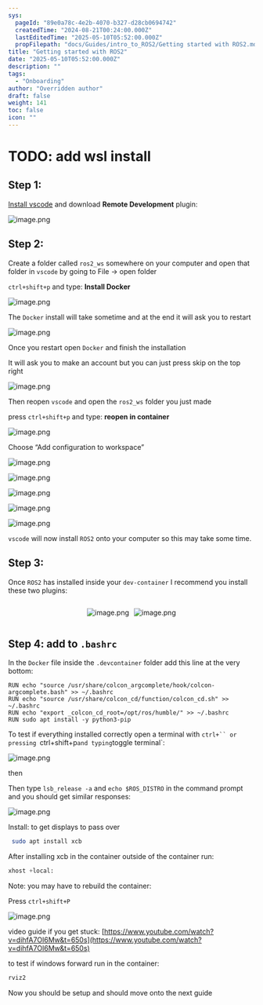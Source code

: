 ```yaml
---
sys:
  pageId: "89e0a78c-4e2b-4070-b327-d28cb0694742"
  createdTime: "2024-08-21T00:24:00.000Z"
  lastEditedTime: "2025-05-10T05:52:00.000Z"
  propFilepath: "docs/Guides/intro_to_ROS2/Getting started with ROS2.md"
title: "Getting started with ROS2"
date: "2025-05-10T05:52:00.000Z"
description: ""
tags:
  - "Onboarding"
author: "Overridden author"
draft: false
weight: 141
toc: false
icon: ""
---
```


# TODO: add wsl install

## Step 1:

[Install vscode](https://code.visualstudio.com/download) and download **Remote Development** plugin:

![image.png](https://prod-files-secure.s3.us-west-2.amazonaws.com/d518164a-d88e-44d1-a4ee-3adb3bd8bce0/efb52993-1881-4a40-b95e-6f020334f022/image.png?X-Amz-Algorithm=AWS4-HMAC-SHA256&X-Amz-Content-Sha256=UNSIGNED-PAYLOAD&X-Amz-Credential=ASIAZI2LB466YMRBTXAQ%2F20250614%2Fus-west-2%2Fs3%2Faws4_request&X-Amz-Date=20250614T200835Z&X-Amz-Expires=3600&X-Amz-Security-Token=IQoJb3JpZ2luX2VjEEwaCXVzLXdlc3QtMiJIMEYCIQDUTw1iGQ1VZbt1NEYDD8uMOo%2BObwtFcjVaDABvvoBVoAIhAKnKIbQiD1puHQtjLdnMyZPH7wbG7US62x%2F%2BzmfPIoxiKv8DCDUQABoMNjM3NDIzMTgzODA1IgwHfy%2FiWKlQw8ZuFPcq3AP1ppLgEbUOMz3huVCpjvQCTfOVWmNDPm6EUdv%2BRGRgfTcATxkisFLyn2nDWrI3gsObP%2B3W05Kp%2BjbDNuk4i95J2JJE2DEi%2BHAjKJjWHwkktwMHVsp6DmK%2Fx4oRN5%2Fgn2xJx1lGzrOKLqX5Rh00a87RRxssv7GNKeN9lkTCl8i1o6POJ%2Fmh4u6PzhBOlTDKZ1A4C3q3SAeKQBzXD9v8rVTdwZ%2FTEAM0nULnq4RwJa04RyCwm9dHChqcdGEDaZYbW7%2Fj1p8mW6CX%2By1A4mPGe94yS6MuQLPRpNQJ9SeBOQxabN26e2opjkp8MZALJL0QvNZPaInCtpTfGgCz9jepWymt0kg0GY%2FFZBRHkjZF1nhaJA4dVOPYXorEOzo1rtgtPuIc4n3xl%2Bw0Qsu3pN3yBE5HmMOsENVNJZStO3iuoFXzHGGqPXUAzEa5ZVAMgevqys%2FJJQKYJdrIhQWDbSyJn9U3JzUnAq6zE6NdnUPyAe6Ru2nw8%2FL%2BznRdiTORCzIGboiUh8pMSVpu3%2BX8rSF4wrh4nx96OGZSy8G4AvAr412xvoXgiHmWMxydaF%2Bvlhq%2BbrlljR0eyE6GCVwem0P1%2FvvZi3qrWODRxZIr5ZC%2BvmqfP2ys5hJ9PzCIpc0pXDCxpLfCBjqkAaCFastWI%2F4sd2%2F9sXb%2FPFwG5QVAozW4RpnR2OmGbQTR8CbGY61llnCMGTv%2FGEKNpPs9HiiINhvoZFeuM9ZUsoBTcxVGB4ypnuKgP8lwKMbGK4aPw%2BoUHwMX26Jd4B6p6Cx74cI0pU0xq3jZGeydhw2shcFyvJ%2BhO2A2zZwcsuQXb0NBQApPRJwQnT%2FOsG%2B5WEKbVUBP2TUHZWQuQKgZMJm7sOp8&X-Amz-Signature=9f2671649b861e0b3b878f68d9a6a5d318bbfd3cf36e6b952d6714e13bb778e0&X-Amz-SignedHeaders=host&x-amz-checksum-mode=ENABLED&x-id=GetObject)

## Step 2:

Create a folder called `ros2_ws` somewhere on your computer and open that folder in `vscode` by going to File → open folder 

`ctrl+shift+p` and type: **Install Docker**

![image.png](https://prod-files-secure.s3.us-west-2.amazonaws.com/d518164a-d88e-44d1-a4ee-3adb3bd8bce0/2269dc0e-1cd5-47ff-bceb-c04ad9b2eab0/image.png?X-Amz-Algorithm=AWS4-HMAC-SHA256&X-Amz-Content-Sha256=UNSIGNED-PAYLOAD&X-Amz-Credential=ASIAZI2LB466YMRBTXAQ%2F20250614%2Fus-west-2%2Fs3%2Faws4_request&X-Amz-Date=20250614T200835Z&X-Amz-Expires=3600&X-Amz-Security-Token=IQoJb3JpZ2luX2VjEEwaCXVzLXdlc3QtMiJIMEYCIQDUTw1iGQ1VZbt1NEYDD8uMOo%2BObwtFcjVaDABvvoBVoAIhAKnKIbQiD1puHQtjLdnMyZPH7wbG7US62x%2F%2BzmfPIoxiKv8DCDUQABoMNjM3NDIzMTgzODA1IgwHfy%2FiWKlQw8ZuFPcq3AP1ppLgEbUOMz3huVCpjvQCTfOVWmNDPm6EUdv%2BRGRgfTcATxkisFLyn2nDWrI3gsObP%2B3W05Kp%2BjbDNuk4i95J2JJE2DEi%2BHAjKJjWHwkktwMHVsp6DmK%2Fx4oRN5%2Fgn2xJx1lGzrOKLqX5Rh00a87RRxssv7GNKeN9lkTCl8i1o6POJ%2Fmh4u6PzhBOlTDKZ1A4C3q3SAeKQBzXD9v8rVTdwZ%2FTEAM0nULnq4RwJa04RyCwm9dHChqcdGEDaZYbW7%2Fj1p8mW6CX%2By1A4mPGe94yS6MuQLPRpNQJ9SeBOQxabN26e2opjkp8MZALJL0QvNZPaInCtpTfGgCz9jepWymt0kg0GY%2FFZBRHkjZF1nhaJA4dVOPYXorEOzo1rtgtPuIc4n3xl%2Bw0Qsu3pN3yBE5HmMOsENVNJZStO3iuoFXzHGGqPXUAzEa5ZVAMgevqys%2FJJQKYJdrIhQWDbSyJn9U3JzUnAq6zE6NdnUPyAe6Ru2nw8%2FL%2BznRdiTORCzIGboiUh8pMSVpu3%2BX8rSF4wrh4nx96OGZSy8G4AvAr412xvoXgiHmWMxydaF%2Bvlhq%2BbrlljR0eyE6GCVwem0P1%2FvvZi3qrWODRxZIr5ZC%2BvmqfP2ys5hJ9PzCIpc0pXDCxpLfCBjqkAaCFastWI%2F4sd2%2F9sXb%2FPFwG5QVAozW4RpnR2OmGbQTR8CbGY61llnCMGTv%2FGEKNpPs9HiiINhvoZFeuM9ZUsoBTcxVGB4ypnuKgP8lwKMbGK4aPw%2BoUHwMX26Jd4B6p6Cx74cI0pU0xq3jZGeydhw2shcFyvJ%2BhO2A2zZwcsuQXb0NBQApPRJwQnT%2FOsG%2B5WEKbVUBP2TUHZWQuQKgZMJm7sOp8&X-Amz-Signature=d416ec6e9e7bb08329e7e642d8261f658291735feedb9027ffe8c47c9748855e&X-Amz-SignedHeaders=host&x-amz-checksum-mode=ENABLED&x-id=GetObject)

The `Docker` install will take sometime and at the end it will ask you to restart

![image.png](https://prod-files-secure.s3.us-west-2.amazonaws.com/d518164a-d88e-44d1-a4ee-3adb3bd8bce0/ed233f78-be33-4b1f-b89c-9c346c0e961e/image.png?X-Amz-Algorithm=AWS4-HMAC-SHA256&X-Amz-Content-Sha256=UNSIGNED-PAYLOAD&X-Amz-Credential=ASIAZI2LB466YMRBTXAQ%2F20250614%2Fus-west-2%2Fs3%2Faws4_request&X-Amz-Date=20250614T200835Z&X-Amz-Expires=3600&X-Amz-Security-Token=IQoJb3JpZ2luX2VjEEwaCXVzLXdlc3QtMiJIMEYCIQDUTw1iGQ1VZbt1NEYDD8uMOo%2BObwtFcjVaDABvvoBVoAIhAKnKIbQiD1puHQtjLdnMyZPH7wbG7US62x%2F%2BzmfPIoxiKv8DCDUQABoMNjM3NDIzMTgzODA1IgwHfy%2FiWKlQw8ZuFPcq3AP1ppLgEbUOMz3huVCpjvQCTfOVWmNDPm6EUdv%2BRGRgfTcATxkisFLyn2nDWrI3gsObP%2B3W05Kp%2BjbDNuk4i95J2JJE2DEi%2BHAjKJjWHwkktwMHVsp6DmK%2Fx4oRN5%2Fgn2xJx1lGzrOKLqX5Rh00a87RRxssv7GNKeN9lkTCl8i1o6POJ%2Fmh4u6PzhBOlTDKZ1A4C3q3SAeKQBzXD9v8rVTdwZ%2FTEAM0nULnq4RwJa04RyCwm9dHChqcdGEDaZYbW7%2Fj1p8mW6CX%2By1A4mPGe94yS6MuQLPRpNQJ9SeBOQxabN26e2opjkp8MZALJL0QvNZPaInCtpTfGgCz9jepWymt0kg0GY%2FFZBRHkjZF1nhaJA4dVOPYXorEOzo1rtgtPuIc4n3xl%2Bw0Qsu3pN3yBE5HmMOsENVNJZStO3iuoFXzHGGqPXUAzEa5ZVAMgevqys%2FJJQKYJdrIhQWDbSyJn9U3JzUnAq6zE6NdnUPyAe6Ru2nw8%2FL%2BznRdiTORCzIGboiUh8pMSVpu3%2BX8rSF4wrh4nx96OGZSy8G4AvAr412xvoXgiHmWMxydaF%2Bvlhq%2BbrlljR0eyE6GCVwem0P1%2FvvZi3qrWODRxZIr5ZC%2BvmqfP2ys5hJ9PzCIpc0pXDCxpLfCBjqkAaCFastWI%2F4sd2%2F9sXb%2FPFwG5QVAozW4RpnR2OmGbQTR8CbGY61llnCMGTv%2FGEKNpPs9HiiINhvoZFeuM9ZUsoBTcxVGB4ypnuKgP8lwKMbGK4aPw%2BoUHwMX26Jd4B6p6Cx74cI0pU0xq3jZGeydhw2shcFyvJ%2BhO2A2zZwcsuQXb0NBQApPRJwQnT%2FOsG%2B5WEKbVUBP2TUHZWQuQKgZMJm7sOp8&X-Amz-Signature=9f06015bd4bd31cdbae195b158a1cc4d923c2ac039fc112702f6f5cb0b71a888&X-Amz-SignedHeaders=host&x-amz-checksum-mode=ENABLED&x-id=GetObject)

Once you restart open `Docker` and finish the installation

It will ask you to make an account but you can just press skip on the top right

![image.png](https://prod-files-secure.s3.us-west-2.amazonaws.com/d518164a-d88e-44d1-a4ee-3adb3bd8bce0/21010ad9-1659-4fd9-9f59-9932a09b2a3d/image.png?X-Amz-Algorithm=AWS4-HMAC-SHA256&X-Amz-Content-Sha256=UNSIGNED-PAYLOAD&X-Amz-Credential=ASIAZI2LB466YMRBTXAQ%2F20250614%2Fus-west-2%2Fs3%2Faws4_request&X-Amz-Date=20250614T200835Z&X-Amz-Expires=3600&X-Amz-Security-Token=IQoJb3JpZ2luX2VjEEwaCXVzLXdlc3QtMiJIMEYCIQDUTw1iGQ1VZbt1NEYDD8uMOo%2BObwtFcjVaDABvvoBVoAIhAKnKIbQiD1puHQtjLdnMyZPH7wbG7US62x%2F%2BzmfPIoxiKv8DCDUQABoMNjM3NDIzMTgzODA1IgwHfy%2FiWKlQw8ZuFPcq3AP1ppLgEbUOMz3huVCpjvQCTfOVWmNDPm6EUdv%2BRGRgfTcATxkisFLyn2nDWrI3gsObP%2B3W05Kp%2BjbDNuk4i95J2JJE2DEi%2BHAjKJjWHwkktwMHVsp6DmK%2Fx4oRN5%2Fgn2xJx1lGzrOKLqX5Rh00a87RRxssv7GNKeN9lkTCl8i1o6POJ%2Fmh4u6PzhBOlTDKZ1A4C3q3SAeKQBzXD9v8rVTdwZ%2FTEAM0nULnq4RwJa04RyCwm9dHChqcdGEDaZYbW7%2Fj1p8mW6CX%2By1A4mPGe94yS6MuQLPRpNQJ9SeBOQxabN26e2opjkp8MZALJL0QvNZPaInCtpTfGgCz9jepWymt0kg0GY%2FFZBRHkjZF1nhaJA4dVOPYXorEOzo1rtgtPuIc4n3xl%2Bw0Qsu3pN3yBE5HmMOsENVNJZStO3iuoFXzHGGqPXUAzEa5ZVAMgevqys%2FJJQKYJdrIhQWDbSyJn9U3JzUnAq6zE6NdnUPyAe6Ru2nw8%2FL%2BznRdiTORCzIGboiUh8pMSVpu3%2BX8rSF4wrh4nx96OGZSy8G4AvAr412xvoXgiHmWMxydaF%2Bvlhq%2BbrlljR0eyE6GCVwem0P1%2FvvZi3qrWODRxZIr5ZC%2BvmqfP2ys5hJ9PzCIpc0pXDCxpLfCBjqkAaCFastWI%2F4sd2%2F9sXb%2FPFwG5QVAozW4RpnR2OmGbQTR8CbGY61llnCMGTv%2FGEKNpPs9HiiINhvoZFeuM9ZUsoBTcxVGB4ypnuKgP8lwKMbGK4aPw%2BoUHwMX26Jd4B6p6Cx74cI0pU0xq3jZGeydhw2shcFyvJ%2BhO2A2zZwcsuQXb0NBQApPRJwQnT%2FOsG%2B5WEKbVUBP2TUHZWQuQKgZMJm7sOp8&X-Amz-Signature=1a937bb11ef81806a0507daac5722e1cccf5f8417b3bc8e42dab353079e38537&X-Amz-SignedHeaders=host&x-amz-checksum-mode=ENABLED&x-id=GetObject)

Then reopen `vscode` and open the `ros2_ws` folder you just made

press `ctrl+shift+p` and type: **reopen in container**

![image.png](https://prod-files-secure.s3.us-west-2.amazonaws.com/d518164a-d88e-44d1-a4ee-3adb3bd8bce0/4e93b8c2-41ad-488c-8095-c74205196118/image.png?X-Amz-Algorithm=AWS4-HMAC-SHA256&X-Amz-Content-Sha256=UNSIGNED-PAYLOAD&X-Amz-Credential=ASIAZI2LB466YMRBTXAQ%2F20250614%2Fus-west-2%2Fs3%2Faws4_request&X-Amz-Date=20250614T200835Z&X-Amz-Expires=3600&X-Amz-Security-Token=IQoJb3JpZ2luX2VjEEwaCXVzLXdlc3QtMiJIMEYCIQDUTw1iGQ1VZbt1NEYDD8uMOo%2BObwtFcjVaDABvvoBVoAIhAKnKIbQiD1puHQtjLdnMyZPH7wbG7US62x%2F%2BzmfPIoxiKv8DCDUQABoMNjM3NDIzMTgzODA1IgwHfy%2FiWKlQw8ZuFPcq3AP1ppLgEbUOMz3huVCpjvQCTfOVWmNDPm6EUdv%2BRGRgfTcATxkisFLyn2nDWrI3gsObP%2B3W05Kp%2BjbDNuk4i95J2JJE2DEi%2BHAjKJjWHwkktwMHVsp6DmK%2Fx4oRN5%2Fgn2xJx1lGzrOKLqX5Rh00a87RRxssv7GNKeN9lkTCl8i1o6POJ%2Fmh4u6PzhBOlTDKZ1A4C3q3SAeKQBzXD9v8rVTdwZ%2FTEAM0nULnq4RwJa04RyCwm9dHChqcdGEDaZYbW7%2Fj1p8mW6CX%2By1A4mPGe94yS6MuQLPRpNQJ9SeBOQxabN26e2opjkp8MZALJL0QvNZPaInCtpTfGgCz9jepWymt0kg0GY%2FFZBRHkjZF1nhaJA4dVOPYXorEOzo1rtgtPuIc4n3xl%2Bw0Qsu3pN3yBE5HmMOsENVNJZStO3iuoFXzHGGqPXUAzEa5ZVAMgevqys%2FJJQKYJdrIhQWDbSyJn9U3JzUnAq6zE6NdnUPyAe6Ru2nw8%2FL%2BznRdiTORCzIGboiUh8pMSVpu3%2BX8rSF4wrh4nx96OGZSy8G4AvAr412xvoXgiHmWMxydaF%2Bvlhq%2BbrlljR0eyE6GCVwem0P1%2FvvZi3qrWODRxZIr5ZC%2BvmqfP2ys5hJ9PzCIpc0pXDCxpLfCBjqkAaCFastWI%2F4sd2%2F9sXb%2FPFwG5QVAozW4RpnR2OmGbQTR8CbGY61llnCMGTv%2FGEKNpPs9HiiINhvoZFeuM9ZUsoBTcxVGB4ypnuKgP8lwKMbGK4aPw%2BoUHwMX26Jd4B6p6Cx74cI0pU0xq3jZGeydhw2shcFyvJ%2BhO2A2zZwcsuQXb0NBQApPRJwQnT%2FOsG%2B5WEKbVUBP2TUHZWQuQKgZMJm7sOp8&X-Amz-Signature=1a43a3b445f883d1e7fe91734c6cde91ca4b9630c98df03202228ba7d21bd3dd&X-Amz-SignedHeaders=host&x-amz-checksum-mode=ENABLED&x-id=GetObject)

Choose “Add configuration to workspace”

![image.png](https://prod-files-secure.s3.us-west-2.amazonaws.com/d518164a-d88e-44d1-a4ee-3adb3bd8bce0/9560b282-5060-4989-ba37-97e7b2c22476/image.png?X-Amz-Algorithm=AWS4-HMAC-SHA256&X-Amz-Content-Sha256=UNSIGNED-PAYLOAD&X-Amz-Credential=ASIAZI2LB466YMRBTXAQ%2F20250614%2Fus-west-2%2Fs3%2Faws4_request&X-Amz-Date=20250614T200835Z&X-Amz-Expires=3600&X-Amz-Security-Token=IQoJb3JpZ2luX2VjEEwaCXVzLXdlc3QtMiJIMEYCIQDUTw1iGQ1VZbt1NEYDD8uMOo%2BObwtFcjVaDABvvoBVoAIhAKnKIbQiD1puHQtjLdnMyZPH7wbG7US62x%2F%2BzmfPIoxiKv8DCDUQABoMNjM3NDIzMTgzODA1IgwHfy%2FiWKlQw8ZuFPcq3AP1ppLgEbUOMz3huVCpjvQCTfOVWmNDPm6EUdv%2BRGRgfTcATxkisFLyn2nDWrI3gsObP%2B3W05Kp%2BjbDNuk4i95J2JJE2DEi%2BHAjKJjWHwkktwMHVsp6DmK%2Fx4oRN5%2Fgn2xJx1lGzrOKLqX5Rh00a87RRxssv7GNKeN9lkTCl8i1o6POJ%2Fmh4u6PzhBOlTDKZ1A4C3q3SAeKQBzXD9v8rVTdwZ%2FTEAM0nULnq4RwJa04RyCwm9dHChqcdGEDaZYbW7%2Fj1p8mW6CX%2By1A4mPGe94yS6MuQLPRpNQJ9SeBOQxabN26e2opjkp8MZALJL0QvNZPaInCtpTfGgCz9jepWymt0kg0GY%2FFZBRHkjZF1nhaJA4dVOPYXorEOzo1rtgtPuIc4n3xl%2Bw0Qsu3pN3yBE5HmMOsENVNJZStO3iuoFXzHGGqPXUAzEa5ZVAMgevqys%2FJJQKYJdrIhQWDbSyJn9U3JzUnAq6zE6NdnUPyAe6Ru2nw8%2FL%2BznRdiTORCzIGboiUh8pMSVpu3%2BX8rSF4wrh4nx96OGZSy8G4AvAr412xvoXgiHmWMxydaF%2Bvlhq%2BbrlljR0eyE6GCVwem0P1%2FvvZi3qrWODRxZIr5ZC%2BvmqfP2ys5hJ9PzCIpc0pXDCxpLfCBjqkAaCFastWI%2F4sd2%2F9sXb%2FPFwG5QVAozW4RpnR2OmGbQTR8CbGY61llnCMGTv%2FGEKNpPs9HiiINhvoZFeuM9ZUsoBTcxVGB4ypnuKgP8lwKMbGK4aPw%2BoUHwMX26Jd4B6p6Cx74cI0pU0xq3jZGeydhw2shcFyvJ%2BhO2A2zZwcsuQXb0NBQApPRJwQnT%2FOsG%2B5WEKbVUBP2TUHZWQuQKgZMJm7sOp8&X-Amz-Signature=fc5d36c34a6e10bda990929fefe8604561ec5779a82cadf1897e2a5a4e2d15db&X-Amz-SignedHeaders=host&x-amz-checksum-mode=ENABLED&x-id=GetObject)

![image.png](https://prod-files-secure.s3.us-west-2.amazonaws.com/d518164a-d88e-44d1-a4ee-3adb3bd8bce0/2ee63f81-886b-48e8-a553-dc6e5eac99e4/image.png?X-Amz-Algorithm=AWS4-HMAC-SHA256&X-Amz-Content-Sha256=UNSIGNED-PAYLOAD&X-Amz-Credential=ASIAZI2LB466YMRBTXAQ%2F20250614%2Fus-west-2%2Fs3%2Faws4_request&X-Amz-Date=20250614T200835Z&X-Amz-Expires=3600&X-Amz-Security-Token=IQoJb3JpZ2luX2VjEEwaCXVzLXdlc3QtMiJIMEYCIQDUTw1iGQ1VZbt1NEYDD8uMOo%2BObwtFcjVaDABvvoBVoAIhAKnKIbQiD1puHQtjLdnMyZPH7wbG7US62x%2F%2BzmfPIoxiKv8DCDUQABoMNjM3NDIzMTgzODA1IgwHfy%2FiWKlQw8ZuFPcq3AP1ppLgEbUOMz3huVCpjvQCTfOVWmNDPm6EUdv%2BRGRgfTcATxkisFLyn2nDWrI3gsObP%2B3W05Kp%2BjbDNuk4i95J2JJE2DEi%2BHAjKJjWHwkktwMHVsp6DmK%2Fx4oRN5%2Fgn2xJx1lGzrOKLqX5Rh00a87RRxssv7GNKeN9lkTCl8i1o6POJ%2Fmh4u6PzhBOlTDKZ1A4C3q3SAeKQBzXD9v8rVTdwZ%2FTEAM0nULnq4RwJa04RyCwm9dHChqcdGEDaZYbW7%2Fj1p8mW6CX%2By1A4mPGe94yS6MuQLPRpNQJ9SeBOQxabN26e2opjkp8MZALJL0QvNZPaInCtpTfGgCz9jepWymt0kg0GY%2FFZBRHkjZF1nhaJA4dVOPYXorEOzo1rtgtPuIc4n3xl%2Bw0Qsu3pN3yBE5HmMOsENVNJZStO3iuoFXzHGGqPXUAzEa5ZVAMgevqys%2FJJQKYJdrIhQWDbSyJn9U3JzUnAq6zE6NdnUPyAe6Ru2nw8%2FL%2BznRdiTORCzIGboiUh8pMSVpu3%2BX8rSF4wrh4nx96OGZSy8G4AvAr412xvoXgiHmWMxydaF%2Bvlhq%2BbrlljR0eyE6GCVwem0P1%2FvvZi3qrWODRxZIr5ZC%2BvmqfP2ys5hJ9PzCIpc0pXDCxpLfCBjqkAaCFastWI%2F4sd2%2F9sXb%2FPFwG5QVAozW4RpnR2OmGbQTR8CbGY61llnCMGTv%2FGEKNpPs9HiiINhvoZFeuM9ZUsoBTcxVGB4ypnuKgP8lwKMbGK4aPw%2BoUHwMX26Jd4B6p6Cx74cI0pU0xq3jZGeydhw2shcFyvJ%2BhO2A2zZwcsuQXb0NBQApPRJwQnT%2FOsG%2B5WEKbVUBP2TUHZWQuQKgZMJm7sOp8&X-Amz-Signature=74ba6828a3a3f270aca8f196fb19be9d25c0b2dfdd279c4120a0df70934855da&X-Amz-SignedHeaders=host&x-amz-checksum-mode=ENABLED&x-id=GetObject)

![image.png](https://prod-files-secure.s3.us-west-2.amazonaws.com/d518164a-d88e-44d1-a4ee-3adb3bd8bce0/ae1580b2-b048-407e-aed9-b584224a7a04/image.png?X-Amz-Algorithm=AWS4-HMAC-SHA256&X-Amz-Content-Sha256=UNSIGNED-PAYLOAD&X-Amz-Credential=ASIAZI2LB466YMRBTXAQ%2F20250614%2Fus-west-2%2Fs3%2Faws4_request&X-Amz-Date=20250614T200835Z&X-Amz-Expires=3600&X-Amz-Security-Token=IQoJb3JpZ2luX2VjEEwaCXVzLXdlc3QtMiJIMEYCIQDUTw1iGQ1VZbt1NEYDD8uMOo%2BObwtFcjVaDABvvoBVoAIhAKnKIbQiD1puHQtjLdnMyZPH7wbG7US62x%2F%2BzmfPIoxiKv8DCDUQABoMNjM3NDIzMTgzODA1IgwHfy%2FiWKlQw8ZuFPcq3AP1ppLgEbUOMz3huVCpjvQCTfOVWmNDPm6EUdv%2BRGRgfTcATxkisFLyn2nDWrI3gsObP%2B3W05Kp%2BjbDNuk4i95J2JJE2DEi%2BHAjKJjWHwkktwMHVsp6DmK%2Fx4oRN5%2Fgn2xJx1lGzrOKLqX5Rh00a87RRxssv7GNKeN9lkTCl8i1o6POJ%2Fmh4u6PzhBOlTDKZ1A4C3q3SAeKQBzXD9v8rVTdwZ%2FTEAM0nULnq4RwJa04RyCwm9dHChqcdGEDaZYbW7%2Fj1p8mW6CX%2By1A4mPGe94yS6MuQLPRpNQJ9SeBOQxabN26e2opjkp8MZALJL0QvNZPaInCtpTfGgCz9jepWymt0kg0GY%2FFZBRHkjZF1nhaJA4dVOPYXorEOzo1rtgtPuIc4n3xl%2Bw0Qsu3pN3yBE5HmMOsENVNJZStO3iuoFXzHGGqPXUAzEa5ZVAMgevqys%2FJJQKYJdrIhQWDbSyJn9U3JzUnAq6zE6NdnUPyAe6Ru2nw8%2FL%2BznRdiTORCzIGboiUh8pMSVpu3%2BX8rSF4wrh4nx96OGZSy8G4AvAr412xvoXgiHmWMxydaF%2Bvlhq%2BbrlljR0eyE6GCVwem0P1%2FvvZi3qrWODRxZIr5ZC%2BvmqfP2ys5hJ9PzCIpc0pXDCxpLfCBjqkAaCFastWI%2F4sd2%2F9sXb%2FPFwG5QVAozW4RpnR2OmGbQTR8CbGY61llnCMGTv%2FGEKNpPs9HiiINhvoZFeuM9ZUsoBTcxVGB4ypnuKgP8lwKMbGK4aPw%2BoUHwMX26Jd4B6p6Cx74cI0pU0xq3jZGeydhw2shcFyvJ%2BhO2A2zZwcsuQXb0NBQApPRJwQnT%2FOsG%2B5WEKbVUBP2TUHZWQuQKgZMJm7sOp8&X-Amz-Signature=c0ebd0605a13a14270dffe2bdc13a7cad7997e1b7bee7cbe65ebc1c746c0dc10&X-Amz-SignedHeaders=host&x-amz-checksum-mode=ENABLED&x-id=GetObject)

![image.png](https://prod-files-secure.s3.us-west-2.amazonaws.com/d518164a-d88e-44d1-a4ee-3adb3bd8bce0/53255b28-f75e-430f-b9e3-c0ac8577e42b/image.png?X-Amz-Algorithm=AWS4-HMAC-SHA256&X-Amz-Content-Sha256=UNSIGNED-PAYLOAD&X-Amz-Credential=ASIAZI2LB466YMRBTXAQ%2F20250614%2Fus-west-2%2Fs3%2Faws4_request&X-Amz-Date=20250614T200835Z&X-Amz-Expires=3600&X-Amz-Security-Token=IQoJb3JpZ2luX2VjEEwaCXVzLXdlc3QtMiJIMEYCIQDUTw1iGQ1VZbt1NEYDD8uMOo%2BObwtFcjVaDABvvoBVoAIhAKnKIbQiD1puHQtjLdnMyZPH7wbG7US62x%2F%2BzmfPIoxiKv8DCDUQABoMNjM3NDIzMTgzODA1IgwHfy%2FiWKlQw8ZuFPcq3AP1ppLgEbUOMz3huVCpjvQCTfOVWmNDPm6EUdv%2BRGRgfTcATxkisFLyn2nDWrI3gsObP%2B3W05Kp%2BjbDNuk4i95J2JJE2DEi%2BHAjKJjWHwkktwMHVsp6DmK%2Fx4oRN5%2Fgn2xJx1lGzrOKLqX5Rh00a87RRxssv7GNKeN9lkTCl8i1o6POJ%2Fmh4u6PzhBOlTDKZ1A4C3q3SAeKQBzXD9v8rVTdwZ%2FTEAM0nULnq4RwJa04RyCwm9dHChqcdGEDaZYbW7%2Fj1p8mW6CX%2By1A4mPGe94yS6MuQLPRpNQJ9SeBOQxabN26e2opjkp8MZALJL0QvNZPaInCtpTfGgCz9jepWymt0kg0GY%2FFZBRHkjZF1nhaJA4dVOPYXorEOzo1rtgtPuIc4n3xl%2Bw0Qsu3pN3yBE5HmMOsENVNJZStO3iuoFXzHGGqPXUAzEa5ZVAMgevqys%2FJJQKYJdrIhQWDbSyJn9U3JzUnAq6zE6NdnUPyAe6Ru2nw8%2FL%2BznRdiTORCzIGboiUh8pMSVpu3%2BX8rSF4wrh4nx96OGZSy8G4AvAr412xvoXgiHmWMxydaF%2Bvlhq%2BbrlljR0eyE6GCVwem0P1%2FvvZi3qrWODRxZIr5ZC%2BvmqfP2ys5hJ9PzCIpc0pXDCxpLfCBjqkAaCFastWI%2F4sd2%2F9sXb%2FPFwG5QVAozW4RpnR2OmGbQTR8CbGY61llnCMGTv%2FGEKNpPs9HiiINhvoZFeuM9ZUsoBTcxVGB4ypnuKgP8lwKMbGK4aPw%2BoUHwMX26Jd4B6p6Cx74cI0pU0xq3jZGeydhw2shcFyvJ%2BhO2A2zZwcsuQXb0NBQApPRJwQnT%2FOsG%2B5WEKbVUBP2TUHZWQuQKgZMJm7sOp8&X-Amz-Signature=8b058f8e3e35d58947b22659591e35e4623cced882ffb27868c9e8a4066ec68e&X-Amz-SignedHeaders=host&x-amz-checksum-mode=ENABLED&x-id=GetObject)

![image.png](https://prod-files-secure.s3.us-west-2.amazonaws.com/d518164a-d88e-44d1-a4ee-3adb3bd8bce0/7c562767-5af9-4ffb-97d1-327bcdf4ee00/image.png?X-Amz-Algorithm=AWS4-HMAC-SHA256&X-Amz-Content-Sha256=UNSIGNED-PAYLOAD&X-Amz-Credential=ASIAZI2LB466YMRBTXAQ%2F20250614%2Fus-west-2%2Fs3%2Faws4_request&X-Amz-Date=20250614T200835Z&X-Amz-Expires=3600&X-Amz-Security-Token=IQoJb3JpZ2luX2VjEEwaCXVzLXdlc3QtMiJIMEYCIQDUTw1iGQ1VZbt1NEYDD8uMOo%2BObwtFcjVaDABvvoBVoAIhAKnKIbQiD1puHQtjLdnMyZPH7wbG7US62x%2F%2BzmfPIoxiKv8DCDUQABoMNjM3NDIzMTgzODA1IgwHfy%2FiWKlQw8ZuFPcq3AP1ppLgEbUOMz3huVCpjvQCTfOVWmNDPm6EUdv%2BRGRgfTcATxkisFLyn2nDWrI3gsObP%2B3W05Kp%2BjbDNuk4i95J2JJE2DEi%2BHAjKJjWHwkktwMHVsp6DmK%2Fx4oRN5%2Fgn2xJx1lGzrOKLqX5Rh00a87RRxssv7GNKeN9lkTCl8i1o6POJ%2Fmh4u6PzhBOlTDKZ1A4C3q3SAeKQBzXD9v8rVTdwZ%2FTEAM0nULnq4RwJa04RyCwm9dHChqcdGEDaZYbW7%2Fj1p8mW6CX%2By1A4mPGe94yS6MuQLPRpNQJ9SeBOQxabN26e2opjkp8MZALJL0QvNZPaInCtpTfGgCz9jepWymt0kg0GY%2FFZBRHkjZF1nhaJA4dVOPYXorEOzo1rtgtPuIc4n3xl%2Bw0Qsu3pN3yBE5HmMOsENVNJZStO3iuoFXzHGGqPXUAzEa5ZVAMgevqys%2FJJQKYJdrIhQWDbSyJn9U3JzUnAq6zE6NdnUPyAe6Ru2nw8%2FL%2BznRdiTORCzIGboiUh8pMSVpu3%2BX8rSF4wrh4nx96OGZSy8G4AvAr412xvoXgiHmWMxydaF%2Bvlhq%2BbrlljR0eyE6GCVwem0P1%2FvvZi3qrWODRxZIr5ZC%2BvmqfP2ys5hJ9PzCIpc0pXDCxpLfCBjqkAaCFastWI%2F4sd2%2F9sXb%2FPFwG5QVAozW4RpnR2OmGbQTR8CbGY61llnCMGTv%2FGEKNpPs9HiiINhvoZFeuM9ZUsoBTcxVGB4ypnuKgP8lwKMbGK4aPw%2BoUHwMX26Jd4B6p6Cx74cI0pU0xq3jZGeydhw2shcFyvJ%2BhO2A2zZwcsuQXb0NBQApPRJwQnT%2FOsG%2B5WEKbVUBP2TUHZWQuQKgZMJm7sOp8&X-Amz-Signature=39e501d04663f6b0e25d47c70fa5358872c62c0304a362988f8a4de6f1c45a70&X-Amz-SignedHeaders=host&x-amz-checksum-mode=ENABLED&x-id=GetObject)

`vscode` will now install `ROS2` onto your computer so this may take some time.

## Step 3:

Once `ROS2` has installed inside your `dev-container` I recommend you install these two plugins:

<div style="display: flex;flex-direction: row; column-gap:10px; max-width: 630px;justify-content: center;">
<div>

![image.png](https://prod-files-secure.s3.us-west-2.amazonaws.com/d518164a-d88e-44d1-a4ee-3adb3bd8bce0/3fc3d550-5a54-4ba1-ba6b-faa01cdb7369/image.png?X-Amz-Algorithm=AWS4-HMAC-SHA256&X-Amz-Content-Sha256=UNSIGNED-PAYLOAD&X-Amz-Credential=ASIAZI2LB4667KX6HEV3%2F20250614%2Fus-west-2%2Fs3%2Faws4_request&X-Amz-Date=20250614T200840Z&X-Amz-Expires=3600&X-Amz-Security-Token=IQoJb3JpZ2luX2VjEEwaCXVzLXdlc3QtMiJGMEQCIFpkRmlyHLnDdJvd4IfYy17VDHBUtcAAKxE%2B4hXC4Wx0AiAPJn4hu1yqzy%2FEVmj8vfXU1R2a7e5eSOYMAA%2Fq8IInzSr%2FAwg1EAAaDDYzNzQyMzE4MzgwNSIM2Dq8RW4910rv%2FFcGKtwDfkIcCqwDckwnLZ%2BPxSIngP4ZJ1iuqs8c1UyM%2FTOXJqUuNazUO1kuQJN7kefwj3IGWSljPdq5rKbOi%2BTeAGH160adazLfd5nx4bOz%2BfCc%2FyNWQApMON3fW%2FcT9%2FXXLaeBlOD6hWvZKlBQ5YIu5DhWuxhxfGf46xXeRtaOq7Uv3Ugh2eJvhePElfo8Fbd6GlaXgavS6GL2seTmCjfi%2BkEn%2BezftHbRJ%2BNWXMwh0yLN7I%2FvZ8trtx5WX2ZRioGm5xsD8FXh4RYeCHmxbol0mRzyK98rB1jXUVKHg0zzCWXfGaFlLtoaJo8FCUOuxS7OY%2FZdPfqzu5wEdUcRlVSnmW39TVsOX9%2Bq767a0OPHAFByteOR5D8UCG6s%2BBzm4m%2FA%2Ff7zSEl4s2tmyK6tsELCRFzx4uhp3stdqXoZdZuYjSgY0rRePC0tjYzkUdK4rWOBwnTFTX%2BLnXJrbXPkxlHOnkqqLm5woSe%2F6fqSZe3Utp%2FAG6%2Bn90WDnPm8XbgdMlsjrDW%2B90Fp4ga6c3Efsvhye4QsXn5aVwF%2FNtl2Fimg4ASrsW0YLS3U5g7B4y9EYr%2FvfJ6154xjVbhyrIdC3tS5KVxwc1TW2BQl5iVe0sKphfUVScmmOSgLfCiYtTks6qEw6qS3wgY6pgHdCc2Wn1pdStFTto%2BIwArU0jqzKfKIIPiZlCICuK3bG6YWPW4RQj3Kz90m5DSyDWwplF%2BZT8f%2F7UtwSf4J8eB5RrDjAREFphgfhTHf2K%2F1aEyb5kE64%2FZVKashachJm6cK43rRMeImp0hjX4ivuln6Elq9YVM3kGxZjy8ODirJUBlUPXO06xrCNKNm%2BIxQKXfB8wyMsFldN0PJgTXfZZi1lQbqsiex&X-Amz-Signature=b29977657c7f77d1412e9c5391341d47a657e7e4ca8ade65ee4b301c5566860f&X-Amz-SignedHeaders=host&x-amz-checksum-mode=ENABLED&x-id=GetObject)

</div>
<div>

![image.png](https://prod-files-secure.s3.us-west-2.amazonaws.com/d518164a-d88e-44d1-a4ee-3adb3bd8bce0/d994cc66-13c2-4093-a5a3-f84cf4601a82/image.png?X-Amz-Algorithm=AWS4-HMAC-SHA256&X-Amz-Content-Sha256=UNSIGNED-PAYLOAD&X-Amz-Credential=ASIAZI2LB466SBT574SE%2F20250614%2Fus-west-2%2Fs3%2Faws4_request&X-Amz-Date=20250614T200840Z&X-Amz-Expires=3600&X-Amz-Security-Token=IQoJb3JpZ2luX2VjEEwaCXVzLXdlc3QtMiJGMEQCIGf7ckHhzmFJsjQqz3zi7zYrSbuStNZrZKybwrtpjcGwAiBngZudVtKmXnvEISFsL4PoeII4mAh9i3AJlXCLHEo%2FEir%2FAwg1EAAaDDYzNzQyMzE4MzgwNSIMvigmVC8WLQXA5sbuKtwD3xSe1Ndy2p5onGBI8m2daBdYTkuWiMZjDwJqyVX37ojX8PQs0qsmhVnTNk7jSmo1Q86Wn1ApoSBY36kh1nYFi0spP%2FWPgIFJPCq2lj0sZNlu7TSiQOXf3Jpu5Df7iCEowAyBwHPxdKqcnTD83IIARM51h10xGYMvG%2F2wotVGxJlto5jRVnEjLoQ9f3XtxH7ratAu5XMnk%2F5Xpbd1Yc%2BlJC3Z0dwP%2BuqSh0VliTY4OqdQGW2MtI36PuiVf9hMY%2BgfTxWwMlzKj7fg63x4aV9da2R7zu1fPROJFNmXn4%2BKXCFeoZfed58X%2BCDqohTW5lvssPRUTqnp0OfxouQJVxHSr4%2B07EWvjbkWuWCZpr7Rj1ZZ5xk%2FwmmPV7v8Sq508XmtEqO8O%2FQsEcuQeb%2FqJRiCgfri2xuQGk3nz4X3OEqFV0BWF82sTga%2Bn5pkOjQFg1fujg40AtTzUueWTDAOgj%2By1P9kLUFTz04VbDxXvWmvohzlkQsNDayiXih7r04gdzDhj7Gv%2BtHJdwXZj9ZSw73tEUu2GfULixBlJQZJwO7zfHDv%2Fak7FUqbg8PkJdw9PluYeAT6SxHm7WYlx5nqtt1OjY7Qb04k2Rjhx0cDny5cer7nHHeEtgy5L42sKsowx6S3wgY6pgEqC9NQiLb8eaf76agsTrZEyRHfZzKYN1qBiwyl%2BCoXrIUVl%2BlQ%2FWezuEmwWXMhMRbxSso0E%2FUD6mZwxDXUey2ayU3qqB%2BAAjGO2YD13wx6kaVY%2BuPkVgYj4UldcfLtaTBgKOK%2FYQ50uIKuleMigB%2FfpZnzM0Qv22fhQP3gyQJWy3td5jRvMi0Sj0eYfjNLr6hOhbONl%2FON4Xao4b9Vab6Z1373rGwE&X-Amz-Signature=cc0cac92a945f81d28772a9a215e3111053e24044c829ff6d80c0fb3af9257b8&X-Amz-SignedHeaders=host&x-amz-checksum-mode=ENABLED&x-id=GetObject)

</div>
</div>

## Step 4: add to `.bashrc`

In the `Docker` file inside the `.devcontainer` folder add this line at the very bottom: 

```docker
RUN echo "source /usr/share/colcon_argcomplete/hook/colcon-argcomplete.bash" >> ~/.bashrc
RUN echo "source /usr/share/colcon_cd/function/colcon_cd.sh" >> ~/.bashrc
RUN echo "export _colcon_cd_root=/opt/ros/humble/" >> ~/.bashrc
RUN sudo apt install -y python3-pip 
```

To test if everything installed correctly open a terminal with `ctrl+`` or pressing `ctrl+shift+p` and typing `toggle terminal`:

![image.png](https://prod-files-secure.s3.us-west-2.amazonaws.com/d518164a-d88e-44d1-a4ee-3adb3bd8bce0/6a4943d8-b04e-4c02-9a58-775f3384d1a5/image.png?X-Amz-Algorithm=AWS4-HMAC-SHA256&X-Amz-Content-Sha256=UNSIGNED-PAYLOAD&X-Amz-Credential=ASIAZI2LB466YMRBTXAQ%2F20250614%2Fus-west-2%2Fs3%2Faws4_request&X-Amz-Date=20250614T200835Z&X-Amz-Expires=3600&X-Amz-Security-Token=IQoJb3JpZ2luX2VjEEwaCXVzLXdlc3QtMiJIMEYCIQDUTw1iGQ1VZbt1NEYDD8uMOo%2BObwtFcjVaDABvvoBVoAIhAKnKIbQiD1puHQtjLdnMyZPH7wbG7US62x%2F%2BzmfPIoxiKv8DCDUQABoMNjM3NDIzMTgzODA1IgwHfy%2FiWKlQw8ZuFPcq3AP1ppLgEbUOMz3huVCpjvQCTfOVWmNDPm6EUdv%2BRGRgfTcATxkisFLyn2nDWrI3gsObP%2B3W05Kp%2BjbDNuk4i95J2JJE2DEi%2BHAjKJjWHwkktwMHVsp6DmK%2Fx4oRN5%2Fgn2xJx1lGzrOKLqX5Rh00a87RRxssv7GNKeN9lkTCl8i1o6POJ%2Fmh4u6PzhBOlTDKZ1A4C3q3SAeKQBzXD9v8rVTdwZ%2FTEAM0nULnq4RwJa04RyCwm9dHChqcdGEDaZYbW7%2Fj1p8mW6CX%2By1A4mPGe94yS6MuQLPRpNQJ9SeBOQxabN26e2opjkp8MZALJL0QvNZPaInCtpTfGgCz9jepWymt0kg0GY%2FFZBRHkjZF1nhaJA4dVOPYXorEOzo1rtgtPuIc4n3xl%2Bw0Qsu3pN3yBE5HmMOsENVNJZStO3iuoFXzHGGqPXUAzEa5ZVAMgevqys%2FJJQKYJdrIhQWDbSyJn9U3JzUnAq6zE6NdnUPyAe6Ru2nw8%2FL%2BznRdiTORCzIGboiUh8pMSVpu3%2BX8rSF4wrh4nx96OGZSy8G4AvAr412xvoXgiHmWMxydaF%2Bvlhq%2BbrlljR0eyE6GCVwem0P1%2FvvZi3qrWODRxZIr5ZC%2BvmqfP2ys5hJ9PzCIpc0pXDCxpLfCBjqkAaCFastWI%2F4sd2%2F9sXb%2FPFwG5QVAozW4RpnR2OmGbQTR8CbGY61llnCMGTv%2FGEKNpPs9HiiINhvoZFeuM9ZUsoBTcxVGB4ypnuKgP8lwKMbGK4aPw%2BoUHwMX26Jd4B6p6Cx74cI0pU0xq3jZGeydhw2shcFyvJ%2BhO2A2zZwcsuQXb0NBQApPRJwQnT%2FOsG%2B5WEKbVUBP2TUHZWQuQKgZMJm7sOp8&X-Amz-Signature=8891065d3ad05c57e05124d89592304025f2c01d311addefe3d331be41021d02&X-Amz-SignedHeaders=host&x-amz-checksum-mode=ENABLED&x-id=GetObject)

then 

Then type `lsb_release -a` and `echo $ROS_DISTRO` in the command prompt and you should get similar responses:

![image.png](https://prod-files-secure.s3.us-west-2.amazonaws.com/d518164a-d88e-44d1-a4ee-3adb3bd8bce0/3e635dec-a805-4e85-8b9e-d000e5b71a4e/image.png?X-Amz-Algorithm=AWS4-HMAC-SHA256&X-Amz-Content-Sha256=UNSIGNED-PAYLOAD&X-Amz-Credential=ASIAZI2LB466YMRBTXAQ%2F20250614%2Fus-west-2%2Fs3%2Faws4_request&X-Amz-Date=20250614T200835Z&X-Amz-Expires=3600&X-Amz-Security-Token=IQoJb3JpZ2luX2VjEEwaCXVzLXdlc3QtMiJIMEYCIQDUTw1iGQ1VZbt1NEYDD8uMOo%2BObwtFcjVaDABvvoBVoAIhAKnKIbQiD1puHQtjLdnMyZPH7wbG7US62x%2F%2BzmfPIoxiKv8DCDUQABoMNjM3NDIzMTgzODA1IgwHfy%2FiWKlQw8ZuFPcq3AP1ppLgEbUOMz3huVCpjvQCTfOVWmNDPm6EUdv%2BRGRgfTcATxkisFLyn2nDWrI3gsObP%2B3W05Kp%2BjbDNuk4i95J2JJE2DEi%2BHAjKJjWHwkktwMHVsp6DmK%2Fx4oRN5%2Fgn2xJx1lGzrOKLqX5Rh00a87RRxssv7GNKeN9lkTCl8i1o6POJ%2Fmh4u6PzhBOlTDKZ1A4C3q3SAeKQBzXD9v8rVTdwZ%2FTEAM0nULnq4RwJa04RyCwm9dHChqcdGEDaZYbW7%2Fj1p8mW6CX%2By1A4mPGe94yS6MuQLPRpNQJ9SeBOQxabN26e2opjkp8MZALJL0QvNZPaInCtpTfGgCz9jepWymt0kg0GY%2FFZBRHkjZF1nhaJA4dVOPYXorEOzo1rtgtPuIc4n3xl%2Bw0Qsu3pN3yBE5HmMOsENVNJZStO3iuoFXzHGGqPXUAzEa5ZVAMgevqys%2FJJQKYJdrIhQWDbSyJn9U3JzUnAq6zE6NdnUPyAe6Ru2nw8%2FL%2BznRdiTORCzIGboiUh8pMSVpu3%2BX8rSF4wrh4nx96OGZSy8G4AvAr412xvoXgiHmWMxydaF%2Bvlhq%2BbrlljR0eyE6GCVwem0P1%2FvvZi3qrWODRxZIr5ZC%2BvmqfP2ys5hJ9PzCIpc0pXDCxpLfCBjqkAaCFastWI%2F4sd2%2F9sXb%2FPFwG5QVAozW4RpnR2OmGbQTR8CbGY61llnCMGTv%2FGEKNpPs9HiiINhvoZFeuM9ZUsoBTcxVGB4ypnuKgP8lwKMbGK4aPw%2BoUHwMX26Jd4B6p6Cx74cI0pU0xq3jZGeydhw2shcFyvJ%2BhO2A2zZwcsuQXb0NBQApPRJwQnT%2FOsG%2B5WEKbVUBP2TUHZWQuQKgZMJm7sOp8&X-Amz-Signature=4efbc4486345210af4bcf6ff6890732f3459786a8880cf50c9c73fce87b11973&X-Amz-SignedHeaders=host&x-amz-checksum-mode=ENABLED&x-id=GetObject)

Install:  to get displays to pass over

```bash
 sudo apt install xcb
```

After installing xcb in the container outside of the container run:

```python
xhost +local:
```

Note: you may have to rebuild the container:

Press `ctrl+shift+P`

![image.png](https://prod-files-secure.s3.us-west-2.amazonaws.com/d518164a-d88e-44d1-a4ee-3adb3bd8bce0/6c2be660-2618-4c38-9c26-53554f7a0b7b/image.png?X-Amz-Algorithm=AWS4-HMAC-SHA256&X-Amz-Content-Sha256=UNSIGNED-PAYLOAD&X-Amz-Credential=ASIAZI2LB466YMRBTXAQ%2F20250614%2Fus-west-2%2Fs3%2Faws4_request&X-Amz-Date=20250614T200835Z&X-Amz-Expires=3600&X-Amz-Security-Token=IQoJb3JpZ2luX2VjEEwaCXVzLXdlc3QtMiJIMEYCIQDUTw1iGQ1VZbt1NEYDD8uMOo%2BObwtFcjVaDABvvoBVoAIhAKnKIbQiD1puHQtjLdnMyZPH7wbG7US62x%2F%2BzmfPIoxiKv8DCDUQABoMNjM3NDIzMTgzODA1IgwHfy%2FiWKlQw8ZuFPcq3AP1ppLgEbUOMz3huVCpjvQCTfOVWmNDPm6EUdv%2BRGRgfTcATxkisFLyn2nDWrI3gsObP%2B3W05Kp%2BjbDNuk4i95J2JJE2DEi%2BHAjKJjWHwkktwMHVsp6DmK%2Fx4oRN5%2Fgn2xJx1lGzrOKLqX5Rh00a87RRxssv7GNKeN9lkTCl8i1o6POJ%2Fmh4u6PzhBOlTDKZ1A4C3q3SAeKQBzXD9v8rVTdwZ%2FTEAM0nULnq4RwJa04RyCwm9dHChqcdGEDaZYbW7%2Fj1p8mW6CX%2By1A4mPGe94yS6MuQLPRpNQJ9SeBOQxabN26e2opjkp8MZALJL0QvNZPaInCtpTfGgCz9jepWymt0kg0GY%2FFZBRHkjZF1nhaJA4dVOPYXorEOzo1rtgtPuIc4n3xl%2Bw0Qsu3pN3yBE5HmMOsENVNJZStO3iuoFXzHGGqPXUAzEa5ZVAMgevqys%2FJJQKYJdrIhQWDbSyJn9U3JzUnAq6zE6NdnUPyAe6Ru2nw8%2FL%2BznRdiTORCzIGboiUh8pMSVpu3%2BX8rSF4wrh4nx96OGZSy8G4AvAr412xvoXgiHmWMxydaF%2Bvlhq%2BbrlljR0eyE6GCVwem0P1%2FvvZi3qrWODRxZIr5ZC%2BvmqfP2ys5hJ9PzCIpc0pXDCxpLfCBjqkAaCFastWI%2F4sd2%2F9sXb%2FPFwG5QVAozW4RpnR2OmGbQTR8CbGY61llnCMGTv%2FGEKNpPs9HiiINhvoZFeuM9ZUsoBTcxVGB4ypnuKgP8lwKMbGK4aPw%2BoUHwMX26Jd4B6p6Cx74cI0pU0xq3jZGeydhw2shcFyvJ%2BhO2A2zZwcsuQXb0NBQApPRJwQnT%2FOsG%2B5WEKbVUBP2TUHZWQuQKgZMJm7sOp8&X-Amz-Signature=112bf7aa71351d20a463f5b623c0334acb0807ccbb4eba97a9742b071f89fcb3&X-Amz-SignedHeaders=host&x-amz-checksum-mode=ENABLED&x-id=GetObject)

video guide if you get stuck: [https://www.youtube.com/watch?v=dihfA7Ol6Mw&t=650s](https://www.youtube.com/watch?v=dihfA7Ol6Mw&t=650s)

to test if windows forward run in the container:

```bash
rviz2
```

Now you should be setup and should move onto the next guide 
